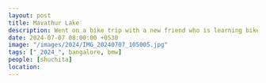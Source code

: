 ```yaml
---
layout: post
title: Mavathur Lake
description: Went on a bike trip with a new friend who is learning bike riding. We explored Mavathur Lake, a serene spot with lush greenery and calm waters.
date: 2024-07-07 08:00:00 +0530
image: "/images/2024/IMG_20240707_105005.jpg"
tags: ["_2024_", bangalore, bmw]
people: [shuchita]
location: 
---
```

